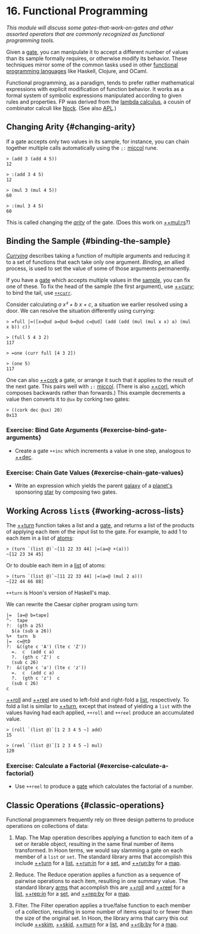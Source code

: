 # 16. Functional Programming

_This module will discuss some gates-that-work-on-gates and other assorted operators that are commonly recognized as functional programming tools._

Given a [gate](../../glossary/gate.md), you can manipulate it to accept a different number of values than its sample formally requires, or otherwise modify its behavior. These techniques mirror some of the common tasks used in other [functional programming languages](https://en.wikipedia.org/wiki/Functional_programming) like Haskell, Clojure, and OCaml.

Functional programming, as a paradigm, tends to prefer rather mathematical expressions with explicit modification of function behavior. It works as a formal system of symbolic expressions manipulated according to given rules and properties. FP was derived from the [lambda calculus](https://en.wikipedia.org/wiki/Lambda_calculus), a cousin of combinator calculi like [Nock](../../glossary/nock.md). (See also [APL](https://en.wikipedia.org/wiki/APL_%28programming_language%29).)

## Changing Arity {#changing-arity}

If a gate accepts only two values in its sample, for instance, you can chain together multiple calls automatically using the `;:` [miccol](../../language/hoon/reference/rune/mic.md#miccol) rune.

```hoon
> (add 3 (add 4 5))
12

> :(add 3 4 5)
12

> (mul 3 (mul 4 5))
60

> :(mul 3 4 5)
60
```

This is called changing the [_arity_](https://en.wikipedia.org/wiki/Arity) of the gate. (Does this work on [++mul:rs](../../language/hoon/reference/stdlib/3b.md#mulrs)?)


## Binding the Sample {#binding-the-sample}

[_Currying_](https://en.wikipedia.org/wiki/Currying) describes taking a function of multiple arguments and reducing it to a set of functions that each take only one argument. _Binding_, an allied process, is used to set the value of some of those arguments permanently.

If you have a [gate](../../glossary/gate.md) which accepts multiple values in the [sample](../../glossary/sample.md), you can fix one of these. To fix the head of the sample (the first argument), use [++cury](../../language/hoon/reference/stdlib/2n.md#cury); to bind the tail, use [`++curr`](../../language/hoon/reference/stdlib/2n.md#curr).

Consider calculating _a x² + b x + c_, a situation we earlier resolved using a door. We can resolve the situation differently using currying:

```hoon
> =full |=([x=@ud a=@ud b=@ud c=@ud] (add (add (mul (mul x x) a) (mul x b)) c))

> (full 5 4 3 2)
117

> =one (curr full [4 3 2])  

> (one 5)  
117
```

One can also [++cork](../../language/hoon/reference/stdlib/2n.md#cork) a gate, or arrange it such that it applies to the result of the next gate. This pairs well with `;:` [miccol](../../language/hoon/reference/rune/mic.md#miccol). (There is also [++corl](../../language/hoon/reference/stdlib/2n.md#corl), which composes backwards rather than forwards.) This example decrements a value then converts it to `@ux` by corking two gates:

```hoon
> ((cork dec @ux) 20)  
0x13
```

### Exercise:  Bind Gate Arguments {#exercise-bind-gate-arguments}

- Create a gate `++inc` which increments a value in one step, analogous to [++dec](../../language/hoon/reference/stdlib/1a.md#dec).

### Exercise:  Chain Gate Values {#exercise-chain-gate-values}

- Write an expression which yields the parent [galaxy](../../glossary/galaxy.md) of a [planet's](../../glossary/planet.md) sponsoring [star](../../glossary/star.md) by composing two gates.

## Working Across `list`s {#working-across-lists}

The [++turn](../../language/hoon/reference/stdlib/2b.md#turn) function takes a list and a [gate](../../glossary/gate.md), and returns a list of the products of applying each item of the input list to the gate. For example, to add 1 to each item in a list of [atoms](../../glossary/atom.md):

```hoon
> (turn `(list @)`~[11 22 33 44] |=(a=@ +(a)))
~[12 23 34 45]
```
Or to double each item in a [list](../../glossary/list.md) of atoms:

```hoon
> (turn `(list @)`~[11 22 33 44] |=(a=@ (mul 2 a)))
~[22 44 66 88]
```
`++turn` is Hoon's version of Haskell's map.

We can rewrite the Caesar cipher program using turn:

```hoon
|=  [a=@ b=tape]
^-  tape
?:  (gth a 25)
  $(a (sub a 26))
%+  turn  b
|=  c=@tD
?:  &((gte c 'A') (lte c 'Z'))
  =.  c  (add c a)
  ?.  (gth c 'Z')  c
  (sub c 26)
?:  &((gte c 'a') (lte c 'z'))
  =.  c  (add c a)
  ?.  (gth c 'z')  c
  (sub c 26)
c
```

[++roll](../../language/hoon/reference/stdlib/2b.md#roll) and [++reel](../../language/hoon/reference/stdlib/2b.md#reel) are used to left-fold and right-fold a [list](../../glossary/list.md), respectively. To fold a list is similar to [++turn](../../language/hoon/reference/stdlib/2b.md#turn), except that instead of yielding a `list` with the values having had each applied, `++roll` and `++reel` produce an accumulated value.

```hoon
> (roll `(list @)`[1 2 3 4 5 ~] add)
15

> (reel `(list @)`[1 2 3 4 5 ~] mul)
120
```

### Exercise:  Calculate a Factorial {#exercise-calculate-a-factorial}

- Use `++reel` to produce a [gate](../../glossary/gate.md) which calculates the factorial of a number.


## Classic Operations {#classic-operations}

Functional programmers frequently rely on three design patterns to produce operations on collections of data:

1. Map. The Map operation describes applying a function to each item of a set or iterable object, resulting in the same final number of items transformed. In Hoon terms, we would say slamming a gate on each member of a `list` or `set`. The standard library arms that accomplish this include [++turn](../../language/hoon/reference/stdlib/2b.md#turn) for a [list](../../glossary/list.md), [++run:in](../../language/hoon/reference/stdlib/2h.md#repin) for a [set](../../language/hoon/reference/stdlib/2o.md#set), and [++run:by](../../language/hoon/reference/stdlib/2i.md#runby) for a [map](../../language/hoon/reference/stdlib/2o.md#map).

2. Reduce. The Reduce operation applies a function as a sequence of pairwise operations to each item, resulting in one summary value. The standard library [arms](../../glossary/arm.md) that accomplish this are [++roll](../../language/hoon/reference/stdlib/2b.md#roll) and [++reel](../../language/hoon/reference/stdlib/2b.md#reel) for a [list](../../glossary/list.md), [++rep:in](../../language/hoon/reference/stdlib/2h.md#repin) for a [set](../../language/hoon/reference/stdlib/2o.md#set), and [++rep:by](../../language/hoon/reference/stdlib/2i.md#repby) for a [map](../../language/hoon/reference/stdlib/2o.md#map).

3. Filter. The Filter operation applies a true/false function to each member of a collection, resulting in some number of items equal to or fewer than the size of the original set. In Hoon, the library arms that carry this out include [++skim](../../language/hoon/reference/stdlib/2b.md#skim), [++skid](../../language/hoon/reference/stdlib/2b.md#skid), [++murn](../../language/hoon/reference/stdlib/2b.md#murn) for a [list](../../glossary/list.md), and [++rib:by](../../language/hoon/reference/stdlib/2i.md#ribby) for a [map](../../language/hoon/reference/stdlib/2o.md#map).
